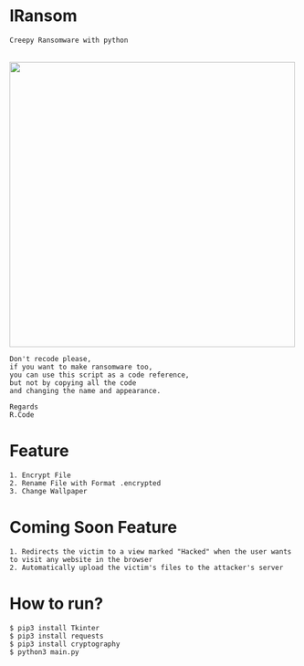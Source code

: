 # IRansom
```Creepy Ransomware with python```
<br>
<br>

<img src="https://cdn.discordapp.com/attachments/1134468557858672794/1134713512644587630/Ooops_your_files.png" width="500px">

```
Don't recode please,
if you want to make ransomware too, 
you can use this script as a code reference, 
but not by copying all the code 
and changing the name and appearance.

Regards
R.Code
```

# Feature
```
1. Encrypt File
2. Rename File with Format .encrypted
3. Change Wallpaper
```

# Coming Soon Feature
```
1. Redirects the victim to a view marked "Hacked" when the user wants to visit any website in the browser
2. Automatically upload the victim's files to the attacker's server
```

# How to run?
```
$ pip3 install Tkinter
$ pip3 install requests
$ pip3 install cryptography
$ python3 main.py
```
